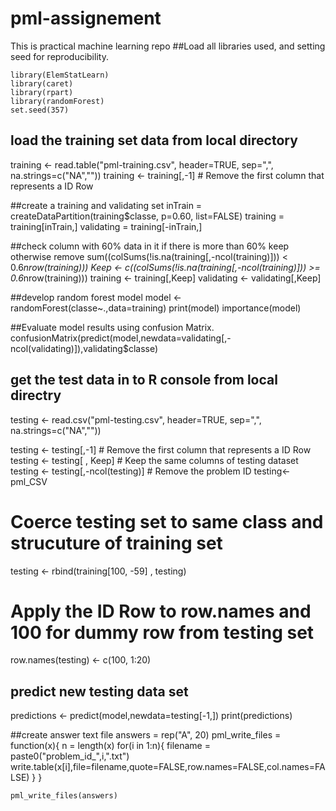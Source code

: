 pml-assignement
===============

This is practical machine learning repo
##Load all libraries used, and setting seed for reproducibility. 

    library(ElemStatLearn)
    library(caret)
    library(rpart)
    library(randomForest)
    set.seed(357)

## load the training set data from local directory
  training <- read.table("pml-training.csv", header=TRUE, sep=",", na.strings=c("NA",""))
  training <- training[,-1] # Remove the first column that represents a ID Row

##create a training and validating set
  inTrain = createDataPartition(training$classe, p=0.60, list=FALSE)
  training = training[inTrain,]
  validating = training[-inTrain,]

##check column with 60% data in it if there is more than 60% keep otherwise remove
  sum((colSums(!is.na(training[,-ncol(training)])) < 0.6*nrow(training)))
  Keep <- c((colSums(!is.na(training[,-ncol(training)])) >= 0.6*nrow(training)))
  training   <-  training[,Keep]
  validating <- validating[,Keep]

##develop random forest model
  model <- randomForest(classe~.,data=training)
  print(model)
  importance(model)

##Evaluate  model results using confusion Matrix.
  confusionMatrix(predict(model,newdata=validating[,-ncol(validating)]),validating$classe)

## get the test data in to R console from local directry
testing <- read.csv("pml-testing.csv", header=TRUE, sep=",", na.strings=c("NA",""))

testing <- testing[,-1] # Remove the first column that represents a ID Row
testing <- testing[ , Keep] # Keep the same columns of testing dataset
testing <- testing[,-ncol(testing)] # Remove the problem ID
testing<-pml_CSV

# Coerce testing set to same class and strucuture of training set 
  testing <- rbind(training[100, -59] , testing) 
# Apply the ID Row to row.names and 100 for dummy row from testing set 
  row.names(testing) <- c(100, 1:20)
## predict new testing data set
  predictions <- predict(model,newdata=testing[-1,])
  print(predictions)

##create answer text file
  answers = rep("A", 20)
  pml_write_files = function(x){
    n = length(x)
    for(i in 1:n){
      filename = paste0("problem_id_",i,".txt")
      write.table(x[i],file=filename,quote=FALSE,row.names=FALSE,col.names=FALSE)
       }
    }

    pml_write_files(answers)
